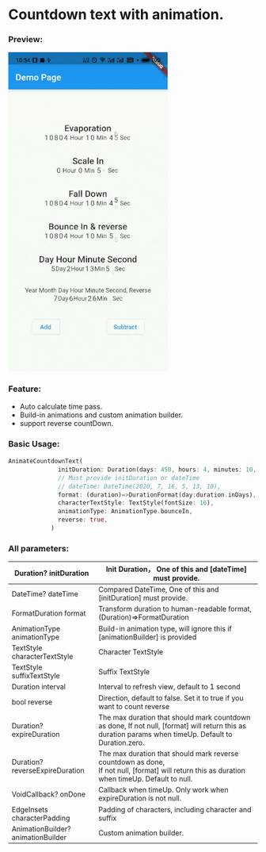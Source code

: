 # Countdown text with animation.

### Preview:

![preview.gif](example/preview.gif)

### Feature:

- Auto calculate time pass.
- Build-in animations and custom animation builder.
- support reverse countDown.

### Basic Usage:

```dart
AnimateCountdownText(
              initDuration: Duration(days: 450, hours: 4, minutes: 10, seconds: 50),
              // Must provide initDuration or dateTime
              // dateTime: DateTime(2020, 7, 16, 5, 13, 10),
              format: (duration)=>DurationFormat(day:duration.inDays),
              characterTextStyle: TextStyle(fontSize: 16),
              animationType: AnimationType.bounceIn,
              reverse: true,
            )
```

### All parameters:

|Duration? initDuration|Init Duration， One of this and [dateTime] must provide.|
|--|--|
|DateTime? dateTime|Compared DateTime,  One of this and [initDuration] must provide.|
|FormatDuration format|Transform duration to human-readable format, (Duration)=>FormatDuration|
|AnimationType animationType|Build-in animation type, will ignore this if [animationBuilder] is provided|
|TextStyle characterTextStyle|Character TextStyle|
|TextStyle suffixTextStyle|Suffix TextStyle|
|Duration interval|Interval to refresh view, default to 1 second|
|bool reverse|Direction, default to false. Set it to true if you want to count reverse|
|Duration? expireDuration|The max duration that should mark countdown as done, If not null, [format] will return this as duration params when timeUp. Default to Duration.zero.|
|Duration? reverseExpireDuration|The max duration that should mark reverse countdown as done,<br/> If not null, [format] will return this as duration when timeUp. Default to null.|
|VoidCallback? onDone|Callback when timeUp. Only work when expireDuration is not null.|
|EdgeInsets characterPadding|Padding of characters, including character and suffix|
|AnimationBuilder? animationBuilder|Custom animation builder. |